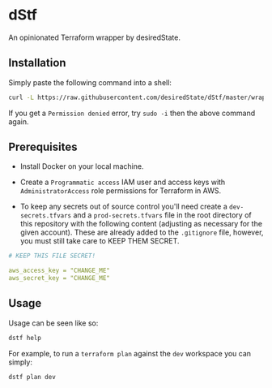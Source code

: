 # dStf

An opinionated Terraform wrapper by desiredState.

## Installation

Simply paste the following command into a shell:

```bash
curl -L https://raw.githubusercontent.com/desiredState/dStf/master/wrapper.sh > /usr/local/bin/dstf && chmod +x /usr/local/bin/dstf && dstf
```

If you get a `Permission denied` error, try `sudo -i` then the above command again.

## Prerequisites

* Install Docker on your local machine.

* Create a `Programmatic access` IAM user and access keys with `AdministratorAccess` role permissions for Terraform in AWS.

* To keep any secrets out of source control you'll need create a `dev-secrets.tfvars` and a `prod-secrets.tfvars` file in the root directory of this repository with the following content (adjusting as necessary for the given account). These are already added to the `.gitignore` file, however, you must still take care to KEEP THEM SECRET.

```yaml
# KEEP THIS FILE SECRET!

aws_access_key = "CHANGE_ME"
aws_secret_key = "CHANGE_ME"
```

## Usage

Usage can be seen like so:

```sh
dstf help
```

For example, to run a `terraform plan` against the `dev` workspace you can simply:

```sh
dstf plan dev
```